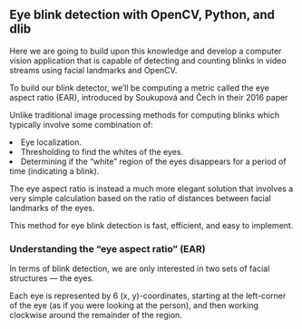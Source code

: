 ## Eye blink detection with OpenCV, Python, and dlib

Here we are going to build upon this knowledge and develop a computer vision application that is capable of detecting and counting blinks in video streams using facial landmarks and OpenCV.

To build our blink detector, we’ll be computing a metric called the eye aspect ratio (EAR), introduced by Soukupová and Čech in their 2016 paper

Unlike traditional image processing methods for computing blinks which typically involve some combination of:

<li>Eye localization.
<li>Thresholding to find the whites of the eyes.
<li>Determining if the “white” region of the eyes disappears for a period of time (indicating a blink).

The eye aspect ratio is instead a much more elegant solution that involves a very simple calculation based on the ratio of distances between facial landmarks of the eyes.

This method for eye blink detection is fast, efficient, and easy to implement.

### Understanding the “eye aspect ratio” (EAR)

In terms of blink detection, we are only interested in two sets of facial structures — the eyes.

Each eye is represented by 6 (x, y)-coordinates, starting at the left-corner of the eye (as if you were looking at the person), and then working clockwise around the remainder of the region.





